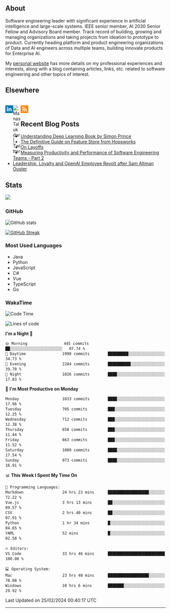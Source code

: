 ## About

Software engineering leader with significant experience in artificial intelligence and large-scale systems. IEEE senior member, AI 2030 Senior Fellow and Advisory Board member. Track record of building, growing and managing organizations and taking projects from ideation to prototype to product. Currently heading platform and product engineering organizations of Data and AI engineers across multiple teams, building innovate products for Enterprise AI.

My [personal website](https://manastalukdar.github.io/) has more details on my professional experiences and interests, along with a blog containing articles, links, etc. related to software engineering and other topics of interest.

## Elsewhere

</br>

<a href="https://www.linkedin.com/in/manastalukdar" target="_blank">
  <img align="left" alt="Manas Talukdar | Linkedin" width="24px" src="https://raw.githubusercontent.com/edent/SuperTinyIcons/master/images/svg/linkedin.svg" />
</a>
<a href="https://www.twitter.com/manastalukdar" target="_blank">
  <img align="left" alt="Manas Talukdar | Twitter" width="24px" src="https://github.com/TheDudeThatCode/TheDudeThatCode/blob/master/Assets/Twitter.svg" />
</a>
<a href="https://manastalukdar.github.io/" target="_blank">
  <img align="left" alt="Manas Talukdar | Website" width="24px" src="https://github.com/edent/SuperTinyIcons/blob/master/images/svg/rss.svg" />
</a>

</br>

## Recent Blog Posts

<!-- BLOG:START -->
- [Understanding Deep Learning Book by Simon Prince](https://manastalukdar.github.io/blog/2024/02/03/understanding-deep-learning-book-simon-prince/)
- [The Definitive Guide on Feature Store from Hopsworks](https://manastalukdar.github.io/blog/2024/02/02/feature-store-definitive-guide-hopsworks/)
- [On Layoffs](https://manastalukdar.github.io/blog/2024/02/02/on-layoffs/)
- [Measuring Productivity and Performance of Software Engineering Teams - Part 2](https://manastalukdar.github.io/blog/2023/12/26/productivity-performance-software-engineering-teams-part-2/)
- [Leadership, Loyalty and OpenAI Employee Revolt after Sam Altman Ouster](https://manastalukdar.github.io/blog/2023/11/23/leadership-loyalty-openai-employee-revolt-sam-altman-ouster/)
<!-- BLOG:END -->

## Stats

![](https://komarev.com/ghpvc/?username=manastalukdar)

### GitHub

![GitHub stats](https://github-readme-stats.vercel.app/api?username=manastalukdar&show_icons=true&hide_border=true&hide_rank=true&hide_title=true&icon_color=79ff97&text_color=cecac3&bg_color=4d4b4b)

[![GitHub Streak](https://streak-stats.demolab.com?user=manastalukdar&hide_border=true&border_radius=4&date_format=M%20j%5B%2C%20Y%5D&background=4D4B4B)](https://git.io/streak-stats)

### Most Used Languages

- Java
- Python
- JavaScript
- C#
- Vue
- TypeScript
- Go

<!--
![Top Langs](https://github-readme-stats.vercel.app/api/top-langs/?username=manastalukdar&layout=compact&hide_border=true&hide_title=true&icon_color=79ff97&text_color=cecac3&bg_color=4d4b4b)
-->

### WakaTime

<!--START_SECTION:waka-->
![Code Time](http://img.shields.io/badge/Code%20Time-4%2C223%20hrs%2056%20mins-blue)

![Lines of code](https://img.shields.io/badge/From%20Hello%20World%20I%27ve%20Written-1.9%20million%20lines%20of%20code-blue)

**I'm a Night 🦉** 

```text
🌞 Morning                445 commits         ██░░░░░░░░░░░░░░░░░░░░░░░   07.74 % 
🌆 Daytime                1998 commits        █████████░░░░░░░░░░░░░░░░   34.73 % 
🌃 Evening                2284 commits        ██████████░░░░░░░░░░░░░░░   39.70 % 
🌙 Night                  1026 commits        ████░░░░░░░░░░░░░░░░░░░░░   17.83 % 
```
📅 **I'm Most Productive on Monday** 

```text
Monday                   1033 commits        ████░░░░░░░░░░░░░░░░░░░░░   17.96 % 
Tuesday                  705 commits         ███░░░░░░░░░░░░░░░░░░░░░░   12.25 % 
Wednesday                712 commits         ███░░░░░░░░░░░░░░░░░░░░░░   12.38 % 
Thursday                 658 commits         ███░░░░░░░░░░░░░░░░░░░░░░   11.44 % 
Friday                   663 commits         ███░░░░░░░░░░░░░░░░░░░░░░   11.52 % 
Saturday                 1009 commits        ████░░░░░░░░░░░░░░░░░░░░░   17.54 % 
Sunday                   973 commits         ████░░░░░░░░░░░░░░░░░░░░░   16.91 % 
```


📊 **This Week I Spent My Time On** 

```text
💬 Programming Languages: 
Markdown                 24 hrs 23 mins      ██████████████████░░░░░░░   72.22 % 
Vue.js                   3 hrs 13 mins       ██░░░░░░░░░░░░░░░░░░░░░░░   09.57 % 
CSV                      2 hrs 40 mins       ██░░░░░░░░░░░░░░░░░░░░░░░   07.91 % 
Python                   1 hr 34 mins        █░░░░░░░░░░░░░░░░░░░░░░░░   04.65 % 
YAML                     52 mins             █░░░░░░░░░░░░░░░░░░░░░░░░   02.58 % 

🔥 Editors: 
VS Code                  33 hrs 46 mins      █████████████████████████   100.00 % 

💻 Operating System: 
Mac                      23 hrs 40 mins      ██████████████████░░░░░░░   70.08 % 
Windows                  10 hrs 6 mins       ███████░░░░░░░░░░░░░░░░░░   29.92 % 
```


 Last Updated on 25/02/2024 00:40:17 UTC
<!--END_SECTION:waka-->

---

<!--

**manastalukdar/manastalukdar** is a ✨ _special_ ✨ repository because its `README.md` (this file) appears on your GitHub profile.

Here are some ideas to get you started:

- 🔭 I’m currently working on ...
- 🌱 I’m currently learning ...
- 👯 I’m looking to collaborate on ...
- 🤔 I’m looking for help with ...
- 💬 Ask me about ...
- 📫 How to reach me: ...
- 😄 Pronouns: ...
- ⚡ Fun fact: ...
-->
